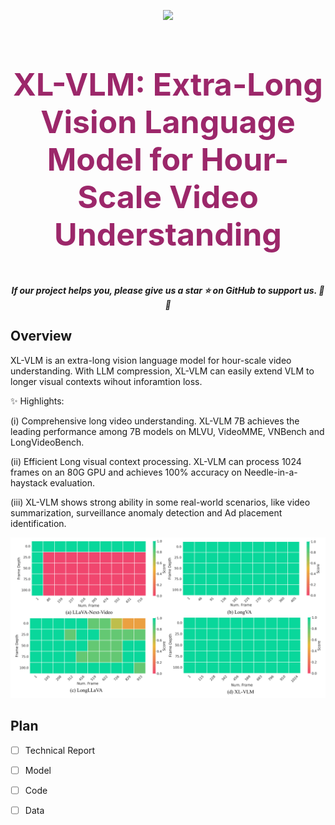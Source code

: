 <p align="center">
    <img src="https://github.com/VectorSpaceLab/XL-VLM/blob/main/assets/logo.jpg" width="200" style="margin-bottom: 0.2;"/>
</p>

<h3 align="center" style="font-size: 50px;">
    <a style="color:#9C276A;">
        XL-VLM: Extra-Long Vision Language Model for Hour-Scale Video Understanding
    </a>
</h3>
<h5 align="center"> If our project helps you, please give us a star ⭐ on GitHub to support us. 🙏🙏 </h5>

## Overview
XL-VLM is an extra-long vision language model for hour-scale video understanding. With LLM compression, XL-VLM can easily extend VLM to longer visual contexts wihout inforamtion loss. 

✨ Highlights:

(i) Comprehensive long video understanding. XL-VLM 7B achieves the leading performance among 7B models on MLVU, VideoMME, VNBench and LongVideoBench.

(ii) Efficient Long visual context processing. XL-VLM can process 1024 frames on an 80G GPU and achieves 100% accuracy on Needle-in-a-haystack evaluation.

(iii) XL-VLM shows strong ability in some real-world scenarios, like video summarization, surveillance anomaly detection and Ad placement identification.

![Results on Needle-in-a-a-haystack evaluation on a single 80G gpu.](./assets/needle.png)

## Plan

 - [ ] Technical Report
 - [ ] Model
 - [ ] Code
 - [ ] Data


